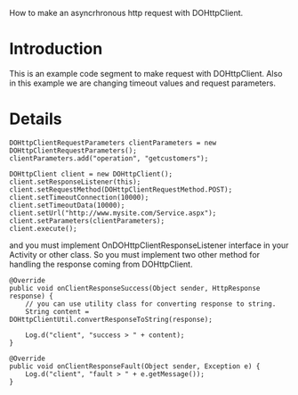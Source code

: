 How to make an asyncrhronous http request with DOHttpClient.

# Introduction #

This is an example code segment to make request with DOHttpClient.
Also in this example we are changing timeout values and request parameters.

# Details #

```
DOHttpClientRequestParameters clientParameters = new DOHttpClientRequestParameters();
clientParameters.add("operation", "getcustomers");
        
DOHttpClient client = new DOHttpClient();
client.setResponseListener(this);
client.setRequestMethod(DOHttpClientRequestMethod.POST);
client.setTimeoutConnection(10000);
client.setTimeoutData(10000);
client.setUrl("http://www.mysite.com/Service.aspx");
client.setParameters(clientParameters);
client.execute();
```

and you must implement OnDOHttpClientResponseListener interface in your Activity or other class. So you must implement two other method for handling the response coming from DOHttpClient.

```
@Override
public void onClientResponseSuccess(Object sender, HttpResponse response) {
	// you can use utility class for converting response to string.
	String content = DOHttpClientUtil.convertResponseToString(response); 
		
	Log.d("client", "success > " + content);
}

@Override
public void onClientResponseFault(Object sender, Exception e) {
	Log.d("client", "fault > " + e.getMessage());
}
```